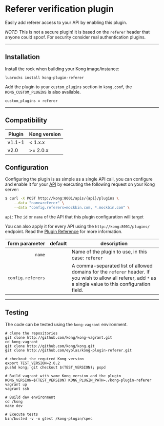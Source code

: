 # Referer verification plugin

Easily add referer access to your API by enabling this plugin.

_NOTE:_ This is not a secure plugin! it is based on the `referer` header that
anyone could spoof. For security consider real authentication plugins.

----

## Installation

Install the rock when building your Kong image/instance:
```
luarocks install kong-plugin-referer
```

Add the plugin to your `custom_plugins` section in `kong.conf`, the `KONG_CUSTOM_PLUGINS` is also available.

```
custom_plugins = referer
```

----

## Compatibility

| Plugin  | Kong version |
|--|--|
| v1.1-1 | < 1.x.x |
| v2.0 | >= 2.0.x |

## Configuration

Configuring the plugin is as simple as a single API call, you can configure and
enable it for your [API][api-object] by executing the following request on your
Kong server:

```bash
$ curl -X POST http://kong:8001/apis/{api}/plugins \
    --data "name=referer" \
    --data "config.referers=mockbin.com, *.mockbin.com" \
```

`api`: The `id` or `name` of the API that this plugin configuration will target

You can also apply it for every API using the `http://kong:8001/plugins/`
endpoint. Read the [Plugin Reference](https://getkong.org/docs/latest/admin-api/#add-plugin) for
more information.

form parameter                             | default | description
---:                                       | ---     | ---
`name`                                     |         | Name of the plugin to use, in this case: `referer`
`config.referers`                           |         | A comma-separated list of allowed domains for the `referer` header. If you wish to allow all referer, add `*` as a single value to this configuration field.

----

## Testing

The code can be tested using the `kong-vagrant` environment.

```shell
# clone the repositories
git clone http://github.com/kong/kong-vagrant.git
cd kong-vagrant
git clone http://github.com/kong/kong.git
git clone http://github.com/eyolas/kong-plugin-referer.git

# checkout the required Kong version
export TEST_VERSION=2.0.2
pushd kong; git checkout $(TEST_VERSION); popd

# Build vagrant with same Kong version and the plugin
KONG_VERSION=$(TEST_VERSION) KONG_PLUGIN_PATH=./kong-plugin-referer vagrant up
vagrant ssh

# Build dev environment
cd /kong
make dev

# Execute tests
bin/busted -v -o gtest /kong-plugin/spec
```


[api-object]: https://getkong.org/docs/latest/admin-api/#api-object

